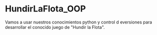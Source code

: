 # HundirLaFlota_OOP
Vamos a usar nuestros conocimientos python y control d eversiones para desarrollar el conocido juego de "Hundir la Flota".
